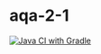 # aqa-2-1
[![Java CI with Gradle](https://github.com/siniwyh/aqa-2-1/actions/workflows/gradle.yml/badge.svg)](https://github.com/siniwyh/aqa-2-1/actions/workflows/gradle.yml)